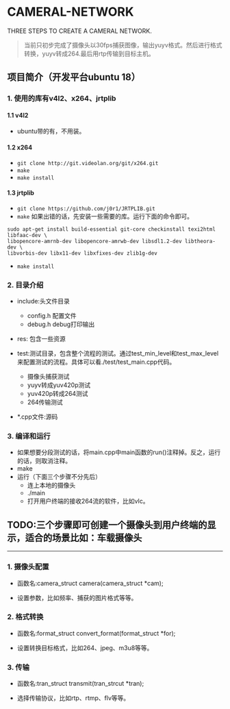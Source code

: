 # CAMERAL-NETWORK
THREE STEPS TO CREATE A CAMERAL NETWORK.

> 当前只初步完成了摄像头以30fps捕获图像，输出yuyv格式。然后进行格式转换，yuyv转成264.最后用rtp传输到目标主机。

## 项目简介（开发平台ubuntu 18）

### 1. 使用的库有v4l2、x264、jrtplib

#### 1.1 v4l2

* ubuntu带的有，不用装。

#### 1.2 x264

* `git clone http://git.videolan.org/git/x264.git`
* `make`
* `make install`

#### 1.3 jrtplib

* `git clone https://github.com/j0r1/JRTPLIB.git`
* `make` 如果出错的话，先安装一些需要的库。运行下面的命令即可。
```
sudo apt-get install build-essential git-core checkinstall texi2html libfaac-dev \
libopencore-amrnb-dev libopencore-amrwb-dev libsdl1.2-dev libtheora-dev \
libvorbis-dev libx11-dev libxfixes-dev zlib1g-dev
```
* `make install`

### 2. 目录介绍

* include:头文件目录
    * config.h 配置文件
    * debug.h debug打印输出

* res: 包含一些资源

* test:测试目录，包含整个流程的测试。通过test_min_level和test_max_level来配置测试的流程。具体可以看./test/test_main.cpp代码。
    * 摄像头捕获测试
    * yuyv转成yuv420p测试
    * yuv420p转成264测试
    * 264传输测试

* *.cpp文件:源码

### 3. 编译和运行

* 如果想要分段测试的话，将main.cpp中main函数的run()注释掉。反之，运行的话，则取消注释。
* make
* 运行（下面三个步骤不分先后）
    * 连上本地的摄像头
    * ./main
    * 打开用户终端的接收264流的软件，比如vlc。

## TODO:三个步骤即可创建一个摄像头到用户终端的显示，适合的场景比如：车载摄像头

---

### 1. 摄像头配置

* 函数名:camera_struct camera(camera_struct *cam);

* 设置参数，比如频率、捕获的图片格式等等。

### 2. 格式转换

* 函数名:format_struct convert_format(format_struct *for);

* 设置转换目标格式，比如264、jpeg、m3u8等等。

### 3. 传输

* 函数名:tran_struct transmit(tran_strcut *tran);

* 选择传输协议，比如rtp、rtmp、flv等等。




